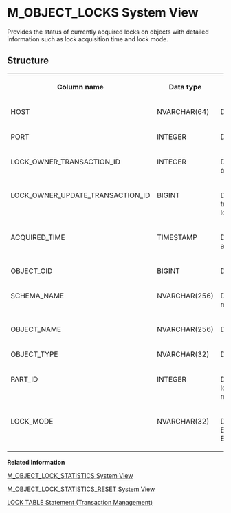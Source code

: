 <!-- loio20b66f9475191014b981b6b2b5432e61 -->

# M\_OBJECT\_LOCKS System View

Provides the status of currently acquired locks on objects with detailed information such as lock acquisition time and lock mode.



<a name="loio20b66f9475191014b981b6b2b5432e61___m__o_b_j_e_c_t__l_o_c_k_s_1struct_M_OBJECT_LOCKS"/>

## Structure


<table>
<tr>
<th valign="top">

Column name



</th>
<th valign="top">

Data type



</th>
<th valign="top">

Description



</th>
</tr>
<tr>
<td valign="top">

HOST



</td>
<td valign="top">

NVARCHAR\(64\)



</td>
<td valign="top">

Displays the host name.



</td>
</tr>
<tr>
<td valign="top">

PORT



</td>
<td valign="top">

INTEGER



</td>
<td valign="top">

Displays the internal port.



</td>
</tr>
<tr>
<td valign="top">

LOCK\_OWNER\_TRANSACTION\_ID



</td>
<td valign="top">

INTEGER



</td>
<td valign="top">

Displays the transaction object ID owning the lock.



</td>
</tr>
<tr>
<td valign="top">

LOCK\_OWNER\_UPDATE\_TRANSACTION\_ID



</td>
<td valign="top">

BIGINT



</td>
<td valign="top">

Displays the write transaction ID owning the lock.



</td>
</tr>
<tr>
<td valign="top">

ACQUIRED\_TIME



</td>
<td valign="top">

TIMESTAMP



</td>
<td valign="top">

Displays the lock acquisition time.



</td>
</tr>
<tr>
<td valign="top">

OBJECT\_OID



</td>
<td valign="top">

BIGINT



</td>
<td valign="top">

Displays the object OID.



</td>
</tr>
<tr>
<td valign="top">

SCHEMA\_NAME



</td>
<td valign="top">

NVARCHAR\(256\)



</td>
<td valign="top">

Displays the schema name.



</td>
</tr>
<tr>
<td valign="top">

OBJECT\_NAME



</td>
<td valign="top">

NVARCHAR\(256\)



</td>
<td valign="top">

Displays the object name.



</td>
</tr>
<tr>
<td valign="top">

OBJECT\_TYPE



</td>
<td valign="top">

NVARCHAR\(32\)



</td>
<td valign="top">

Displays the object type.



</td>
</tr>
<tr>
<td valign="top">

PART\_ID



</td>
<td valign="top">

INTEGER



</td>
<td valign="top">

Displays the ID of the locked partition, or 0 for a non-partition lock.



</td>
</tr>
<tr>
<td valign="top">

LOCK\_MODE



</td>
<td valign="top">

NVARCHAR\(32\)



</td>
<td valign="top">

Displays the lock mode: EXCLUSIVE/INTENTIONAL EXCLUSIVE



</td>
</tr>
</table>

**Related Information**  


[M\_OBJECT\_LOCK\_STATISTICS System View](m-object-lock-statistics-system-view-20b611c.md "Provides lock contention statistics, including lock wait count, wait time, and failed count, for each object.")

[M\_OBJECT\_LOCK\_STATISTICS\_RESET System View](m-object-lock-statistics-reset-system-view-20b644f.md "Provides lock contention statistics, including lock wait count, wait time, and failed count for each object since the last reset.")

[LOCK TABLE Statement \(Transaction Management\)](../../010-SQL-Reference/012-SQL-Statements/lock-table-statement-transaction-management-20f88d8.md "Acquires an exclusive lock for a table.")

